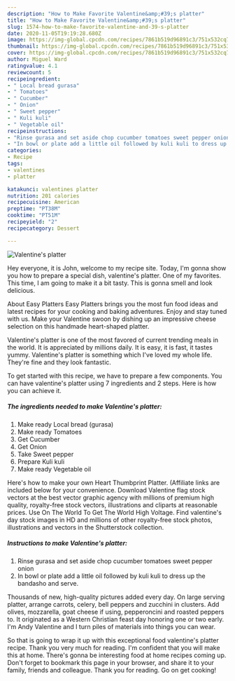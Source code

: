 ```yaml
---
description: "How to Make Favorite Valentine&amp;#39;s platter"
title: "How to Make Favorite Valentine&amp;#39;s platter"
slug: 1574-how-to-make-favorite-valentine-and-39-s-platter
date: 2020-11-05T19:19:28.680Z
image: https://img-global.cpcdn.com/recipes/7861b519d96891c3/751x532cq70/valentines-platter-recipe-main-photo.jpg
thumbnail: https://img-global.cpcdn.com/recipes/7861b519d96891c3/751x532cq70/valentines-platter-recipe-main-photo.jpg
cover: https://img-global.cpcdn.com/recipes/7861b519d96891c3/751x532cq70/valentines-platter-recipe-main-photo.jpg
author: Miguel Ward
ratingvalue: 4.1
reviewcount: 5
recipeingredient:
- " Local bread gurasa"
- " Tomatoes"
- " Cucumber"
- " Onion"
- " Sweet pepper"
- " Kuli kuli"
- " Vegetable oil"
recipeinstructions:
- "Rinse gurasa and set aside chop cucumber tomatoes sweet pepper onion"
- "In bowl or plate add a little oil followed by kuli kuli to dress up the bandasho and serve."
categories:
- Recipe
tags:
- valentines
- platter

katakunci: valentines platter 
nutrition: 201 calories
recipecuisine: American
preptime: "PT38M"
cooktime: "PT51M"
recipeyield: "2"
recipecategory: Dessert

---
```



![Valentine&#39;s platter](https://img-global.cpcdn.com/recipes/7861b519d96891c3/751x532cq70/valentines-platter-recipe-main-photo.jpg)

Hey everyone, it is John, welcome to my recipe site. Today, I'm gonna show you how to prepare a special dish, valentine&#39;s platter. One of my favorites. This time, I am going to make it a bit tasty. This is gonna smell and look delicious.

About Easy Platters Easy Platters brings you the most fun food ideas and latest recipes for your cooking and baking adventures. Enjoy and stay tuned with us. Make your Valentine swoon by dishing up an impressive cheese selection on this handmade heart-shaped platter.

Valentine&#39;s platter is one of the most favored of current trending meals in the world. It is appreciated by millions daily. It is easy, it is fast, it tastes yummy. Valentine&#39;s platter is something which I've loved my whole life. They're fine and they look fantastic.


To get started with this recipe, we have to prepare a few components. You can have valentine&#39;s platter using 7 ingredients and 2 steps. Here is how you can achieve it.

<!--inarticleads1-->

##### The ingredients needed to make Valentine&#39;s platter:

1. Make ready  Local bread (gurasa)
1. Make ready  Tomatoes
1. Get  Cucumber
1. Get  Onion
1. Take  Sweet pepper
1. Prepare  Kuli kuli
1. Make ready  Vegetable oil


Here&#39;s how to make your own Heart Thumbprint Platter. (Affiliate links are included below for your convenience. Download Valentine flag stock vectors at the best vector graphic agency with millions of premium high quality, royalty-free stock vectors, illustrations and cliparts at reasonable prices. Use On The World To Get The World High Voltage. Find valentine&#39;s day stock images in HD and millions of other royalty-free stock photos, illustrations and vectors in the Shutterstock collection. 

<!--inarticleads2-->

##### Instructions to make Valentine&#39;s platter:

1. Rinse gurasa and set aside chop cucumber tomatoes sweet pepper onion
1. In bowl or plate add a little oil followed by kuli kuli to dress up the bandasho and serve.


Thousands of new, high-quality pictures added every day. On large serving platter, arrange carrots, celery, bell peppers and zucchini in clusters. Add olives, mozzarella, goat cheese if using, pepperoncini and roasted peppers to. It originated as a Western Christian feast day honoring one or two early. I&#39;m Andy Valentine and I turn piles of materials into things you can wear. 

So that is going to wrap it up with this exceptional food valentine&#39;s platter recipe. Thank you very much for reading. I'm confident that you will make this at home. There's gonna be interesting food at home recipes coming up. Don't forget to bookmark this page in your browser, and share it to your family, friends and colleague. Thank you for reading. Go on get cooking!
